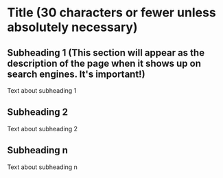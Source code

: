 <!--
{  
  "Type of entry": "encyclopedia",
  "Language": "",
  "Search Terms": ["a search term", "a second search term", "etc"],
  "Catalog Content":["https://www.codepedia.com/example", "https://www.codepedia.com/example"],
  "Runnable Code?": ["desired"/"null"],
  "Sandbox?": ["desired"/"null"]
}
-->

# Title (30 characters or fewer unless absolutely necessary)

## Subheading 1 (This section will appear as the description of the page when it shows up on search engines. It's important!)

Text about subheading 1

## Subheading 2

Text about subheading 2

## Subheading n

Text about subheading n
